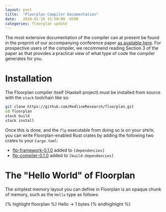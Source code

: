 ```yaml
---
layout: post
title:  "Floorplan Compiler Documentation"
date:   2020-01-26 15:50:00 -0500
categories: floorplan update
---
```


The most extensive documentation of the compiler can at present be
found in the preprint of our accompanying conference paper [as available here][preprint-link].
For prospective users of the compiler, we recommend reading Section 3 of the paper as that
provides a practical view of what type of code the compiler generates for you.

# Installation

The Floorplan compiler itself (Haskell project) must be installed from source
with the `stack` toolchain like so:

```bash
git clone https://github.com/RedlineResearch/floorplan.git
cd floorplan
stack build
stack install
```

Once this is done, and the `flp` executable from doing so is on your `$PATH`, you
can write Floorplan-enabled Rust crates by adding the following two crates to
your `Cargo.toml`:

- [flp-framework-0.1.0](https://crates.io/crates/flp-framework/0.1.0) added to `[dependencies]`
- [flp-compiler-0.1.0](https://crates.io/crates/flp-compiler/0.1.0) added to `[build-dependencies]`

# The "Hello World" of Floorplan

The simplest memory layout you can define in Floorplan is an opaque chunk of memory,
such as the ``Hello`` type as follows:

{% highlight floorplan %}
Hello -> 1 bytes
{% endhighlight %}

[preprint-link]: https://cronburg.com/papers/floorplan19.pdf
